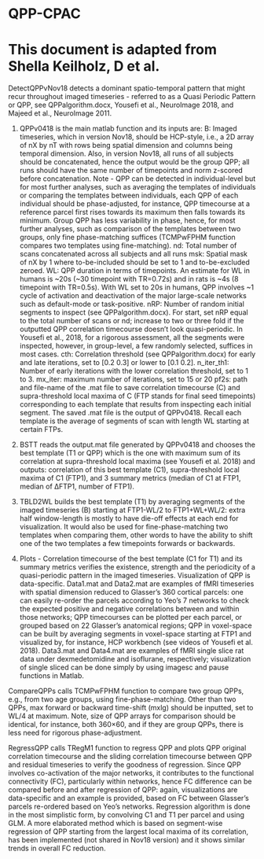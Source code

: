 # QPP-CPAC
# This document is adapted from Shella Keilholz, D et al.

DetectQPPvNov18 detects a dominant spatio-temporal pattern that might recur throughout imaged timeseries - referred to as a Quasi Periodic Pattern or QPP, see QPPalgorithm.docx, Yousefi et al., NeuroImage 2018, and Majeed et al., NeuroImage 2011.

1) QPPv0418 is the main matlab function and its inputs are:
B: Imaged timeseries, which in version Nov18, should be HCP-style, i.e., a 2D array of nX by nT with rows being spatial dimension and columns being temporal dimension. Also, in version Nov18, all runs of all subjects should be concatenated, hence the output would be the group QPP; all runs should have the same number of timepoints and norm z-scored before concatenation.
Note - QPP can be detected in individual-level but for most further analyses, such as averaging the templates of individuals or comparing the templates between individuals, each QPP of each individual should be phase-adjusted, for instance, QPP timecourse at a reference parcel first rises towards its maximum then falls towards its minimum. Group QPP has less variability in phase, hence, for most further analyses, such as comparison of the templates between two groups, only fine phase-matching suffices (TCMPwFPHM function compares two templates using fine-matching).
nd: Total number of scans concatenated across all subjects and all runs
msk: Spatial mask of nX by 1 where to-be-included should be set to 1 and to-be-excluded zeroed.
WL: QPP duration in terms of timepoints.  An estimate for WL in humans is ~20s (~30 timepoint with TR=0.72s) and in rats is ~4s (8 timepoint with TR=0.5s). With WL set to 20s in humans, QPP involves ~1 cycle of activation and deactivation of the major large-scale networks such as default-mode or task-positive.
nRP: Number of random initial segments to inspect (see QPPalgorithm.docx). For start, set nRP equal to the total number of scans or nd; increase to two or three fold if the outputted QPP correlation timecourse doesn’t look quasi-periodic. In Yousefi et al., 2018, for a rigorous assessment, all the segments were inspected, however, in group-level, a few randomly selected, suffices in most cases.
cth: Correlation threshold (see QPPalgorithm.docx) for early and late iterations, set to [0.2 0.3] or lower to [0.1 0.2].
n_iter_th1: Number of early iterations with the lower correlation threshold, set to 1 to 3.
mx_iter: maximum number of iterations, set to 15 or 20
pf2s: path and file-name of the .mat file to save correlation timecourse (C) and supra-threshold local maxima of C (FTP stands for final seed timepoints) corresponding to each template that results from inspecting each initial segment. The saved .mat file is the output of QPPv0418. Recall each template is the average of segments of scan with length WL starting at certain FTPs.

2) BSTT reads the output.mat file generated by QPPv0418 and chooses the best template (T1 or QPP) which is the one with maximum sum of its correlation at supra-threshold local maxima (see Yousefi et al. 2018) and outputs: correlation of this best template (C1), supra-threshold local maxima of C1 (FTP1), and 3 summary metrics (median of C1 at FTP1, median of ΔFTP1, number of FTP1).

3) TBLD2WL builds the best template (T1) by averaging segments of the imaged timeseries (B) starting at FTP1-WL/2 to FTP1+WL+WL/2: extra half window-length is mostly to have die-off effects at each end for visualization. It would also be used for fine-phase-matching two templates when comparing them, other words to have the ability to shift one of the two templates a few timepoints forwards or backwards.

4) Plots - Correlation timecourse of the best template (C1 for T1) and its summary metrics verifies the existence, strength and the periodicity of a quasi-periodic pattern in the imaged timeseries. Visualization of QPP is data-specific. Data1.mat and Data2.mat are examples of fMRI timeseries with spatial dimension reduced to Glasser’s 360 cortical parcels: one can easily re-order the parcels according to Yeo’s 7 networks to check the expected positive and negative correlations between and within those networks; QPP timecourses can be plotted per each parcel, or grouped based on 22 Glasser’s anatomical regions; QPP in voxel-space can be built by averaging segments in voxel-space starting at FTP1 and visualized by, for instance, HCP workbench (see videos of Yousefi et al. 2018). Data3.mat and Data4.mat are examples of fMRI single slice rat data under dexmedetomidine and isoflurane, respectively; visualization of single sliced can be done simply by using imagesc and pause functions in Matlab.


CompareQPPs calls TCMPwFPHM function to compare two group QPPs, e.g., from two age groups, using fine-phase-matching. Other than two QPPs, max forward or backward time-shift (mxlg) should be inputted, set to WL/4 at maximum. Note, size of QPP arrays for comparison should be identical, for instance, both 360×60, and if they are group QPPs, there is less need for rigorous phase-adjustment.


RegressQPP calls TRegM1 function to regress QPP and plots QPP original correlation timecourse and the sliding correlation timecourse between QPP and residual timeseries to verify the goodness of regression. Since QPP involves co-activation of the major networks, it contributes to the functional connectivity (FC), particularly within networks, hence FC difference can be compared before and after regression of QPP: again, visualizations are data-specific and an example is provided, based on FC between Glasser’s parcels re-ordered based on Yeo’s networks. Regression algorithm is done in the most simplistic form, by convolving C1 and T1 per parcel and using GLM. A more elaborated method which is based on segment-wise regression of QPP starting from the largest local maxima of its correlation, has been implemented (not shared in Nov18 version) and it shows similar trends in overall FC reduction.
